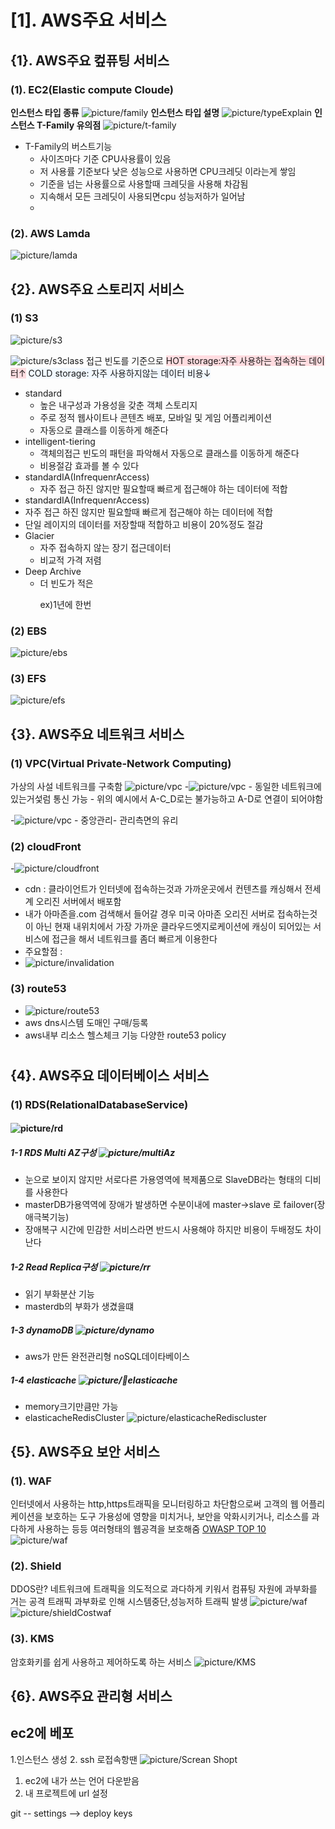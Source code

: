 # [1]. AWS주요 서비스
## {1}. AWS주요 컾퓨팅 서비스
### (1). EC2(Elastic compute Cloude)
 __인스턴스 타입 종류__
![picture/family](picture/family.png)
 __인스턴스 타입 설명__
![picture/typeExplain](picture/typeExplain.png)
__인스턴스 T-Family 유의점__
![picture/t-family](picture/t-family.png)
- T-Family의 버스트기능 
  - 사이즈마다 기준 CPU사용률이 있음
  - 저 사용률 기준보다 낮은 성능으로 사용하면 CPU크레딧 이라는게 쌓임
  - 기준을 넘는 사용률으로 사용할때 크레딧을 사용해 차감됨
  - 지속해서 모든 크레딧이 사용되면cpu 성능저하가 일어남
  - 
### (2). AWS Lamda
![picture/lamda](picture/lamda.png)
</hr>
  
## {2}. AWS주요 스토리지 서비스

### (1) S3
 ![picture/s3](picture/s3.png)

![picture/s3class](picture/s3class.png)
접근 빈도를 기준으로
 <span style="background-color:#ffdce0"> HOT storage:자주 사용하는 접속하는 데이터↑</span>
 <span style="background-color:#f1f8ff"> COLD storage: 자주 사용하지않는 데이터 비용↓ </span>
 - standard
   - 높은 내구성과 가용성을 갖춘 객체 스토리지 
   - 주로 정적 웹사이트나 콘텐츠 배포, 모바일 및 게임 어플리케이션
   - 자동으로 클래스를 이동하게 해준다
 - intelligent-tiering
   - 객체의접근 빈도의 패턴을 파악해서 자동으로 클래스를 이동하게 해준다 
   - 비용절감 효과를 볼 수 있다
 - standardIA(InfrequenrAccess)
   -  자주 접근 하진 않지만 필요할때 빠르게 접근해야 하는 데이터에 적합
 - standardIA(InfrequenrAccess)
  -  자주 접근 하진 않지만 필요할때 빠르게 접근해야 하는 데이터에 적합
  - 단일 레이지의 데이터를 저장할때 적합하고 비용이 20%정도 절감 
- Glacier 
  - 자주 접속하지 않는 장기 접근데이터 
  - 비교적 가격 저렴
- Deep Archive
  - 더 빈도가 적은 </p>
   ex)1년에 한번

### (2) EBS
 ![picture/ebs](picture/ebs.png)
### (3) EFS
![picture/efs](picture/efs.png)
## {3}. AWS주요 네트워크 서비스

### (1) VPC(Virtual Private-Network Computing)
가상의 사설 네트워크를 구축함
![picture/vpc](picture/vpc.png )
  -![picture/vpc](picture/vpc-peering.png )
    - 동일한 네트워크에 있는거섳럼 통신 가능 
    - 위의 예시에서 A-C_D로는 불가능하고 A-D로 연결이 되어야함

  -![picture/vpc](picture/vpc-peering.png ) 
    - 중앙관리- 관리측면의 유리
### (2) cloudFront
-![picture/cloudfront](picture/cloudfront.png ) 
- cdn : 클라이언트가 인터넷에 접속하는것과 가까운곳에서 컨텐츠를 캐싱해서 전세계 오리진 서버에서 배포함
- 내가 아마존을.com 검색해서 들어갈 경우 미국 아마존 오리진 서버로 접속하는것이 아닌 현재 내위치에서 가장 가까운 클라우드엣지로케이션에 캐싱이 되어있는 서비스에 접근을 해서 네트워크를 좀더 빠르게 이용한다
- 주요할점 :
- ![picture/invalidation](picture/invalidation.png ) 
### (3) route53
- ![picture/route53](picture/route53.png ) 
- aws dns시스템 도매인 구매/등록
- aws내부 리소스 헬스체크 기능 
 다양한 route53 policy 
 #


## {4}. AWS주요 데이터베이스 서비스
### (1) RDS(RelationalDatabaseService)
#### ![picture/rd](picture/rds.png)
##### 1-1 RDS Multi AZ구성 ![picture/multiAz](picture/MultiAz.png)
  - 눈으로 보이지 않지만 서로다른 가용영역에 복제품으로 SlaveDB라는 형태의 디비를 사용한다
  - masterDB가용역역에 장애가 발생하면 수분이내에 master->slave 로 failover(장애극복기능)
  - 장애복구 시간에 민감한 서비스라면 반드시 사용해야 하지만 비용이 두배정도 차이난다
##### 1-2 Read Replica구성 ![picture/rr](picture/rr.png)
  - 읽기 부화분산 기능
  - masterdb의 부화가 생겼을떄 
##### 1-3 dynamoDB ![picture/dynamo](picture/dynamo.png)
  - aws가 만든 완전관리형 noSQL데이타베이스
##### 1-4 elasticache ![picture/elasticache](picture/elasticache.png)
  - memory크기만큼만 가능 
  - elasticacheRedisCluster ![picture/elasticacheRediscluster](picture/elasticacheRediscluster.png)
## {5}. AWS주요 보안 서비스
### (1). WAF
인터넷에서 사용하는 http,https트래픽을 모니터링하고 차단함으로써 고객의 웹 어플리케이션을 보호하는 도구
가용성에 영향을 미치거나, 보안을 악화시키거나, 리소스를 과다하게 사용하는 등등 여러형태의 웹공격을 보호해줌
[OWASP TOP 10](https://velog.io/@ayg0418/OWASP-Top-10/)
![picture/waf](picture/waf.png)

### (2). Shield
DDOS란? 네트워크에 트래픽을 의도적으로 과다하게 키워서 컴퓨팅 자원에 과부화를 거는 공격
트래픽 과부화로 인해 시스템중단,성능저하 트래픽 발생
![picture/waf](picture/shield.png)
![picture/shieldCostwaf](picture/shieldCost.png)
### (3). KMS
암호화키를 쉽게 사용하고 제어하도록 하는 서비스
![picture/KMS](picture/KMS.png)

## {6}. AWS주요 관리형 서비스











## ec2에 베포
1.인스턴스 생성
2. ssh 로접속항땐 
 ![picture/Screan Shopt](picture/.png)
<back>
1. ec2에 내가 쓰는 언어 다운받음
2. 내 프로젝트에 url 설정


git -- settings --> deploy keys